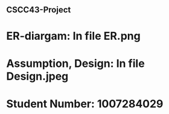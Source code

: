 ## CSCC43-Project
# ER-diargam: In file ER.png
# Assumption, Design: In file Design.jpeg
# Student Number: 1007284029
